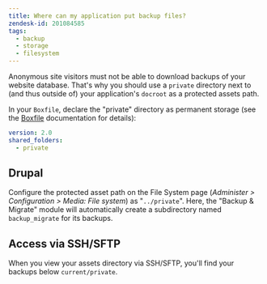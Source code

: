 ```yaml
---
title: Where can my application put backup files?
zendesk-id: 201084585
tags:
  - backup
  - storage
  - filesystem
---
```


Anonymous site visitors must not be able to download backups of your website database. That's why you should use a `private` directory next to (and thus outside of) your application's `docroot` as a protected assets path. 

In your `Boxfile`, declare the "private" directory as permanent storage (see the [Boxfile](/important_details/boxfile.html) documentation for details):

```yaml
version: 2.0
shared_folders:
  - private
```

## Drupal

Configure the protected asset path on the File System page (_Administer > Configuration > Media: File system_) as "`../private`". Here, the "Backup & Migrate" module will automatically create a subdirectory named `backup_migrate` for its backups.


## Access via SSH/SFTP

When you view your assets directory via SSH/SFTP, you'll find your backups below `current/private`.
